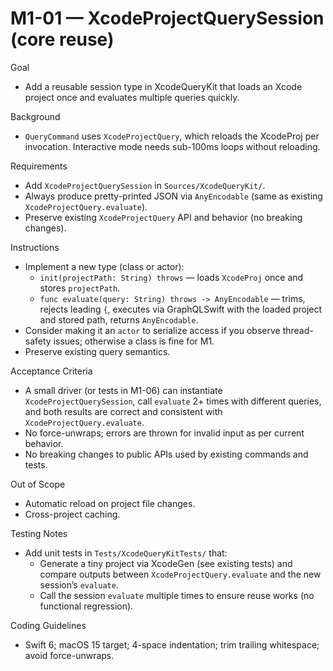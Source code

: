 # M1-01 — XcodeProjectQuerySession (core reuse)

Goal
- Add a reusable session type in XcodeQueryKit that loads an Xcode project once and evaluates multiple queries quickly.

Background
- `QueryCommand` uses `XcodeProjectQuery`, which reloads the XcodeProj per invocation. Interactive mode needs sub-100ms loops without reloading.

Requirements
- Add `XcodeProjectQuerySession` in `Sources/XcodeQueryKit/`.
- Always produce pretty-printed JSON via `AnyEncodable` (same as existing `XcodeProjectQuery.evaluate`).
- Preserve existing `XcodeProjectQuery` API and behavior (no breaking changes).

Instructions
- Implement a new type (class or actor):
  - `init(projectPath: String) throws` — loads `XcodeProj` once and stores `projectPath`.
  - `func evaluate(query: String) throws -> AnyEncodable` — trims, rejects leading `{`, executes via GraphQLSwift with the loaded project and stored path, returns `AnyEncodable`.
- Consider making it an `actor` to serialize access if you observe thread-safety issues; otherwise a class is fine for M1.
- Preserve existing query semantics.

Acceptance Criteria
- A small driver (or tests in M1-06) can instantiate `XcodeProjectQuerySession`, call `evaluate` 2+ times with different queries, and both results are correct and consistent with `XcodeProjectQuery.evaluate`.
- No force-unwraps; errors are thrown for invalid input as per current behavior.
- No breaking changes to public APIs used by existing commands and tests.

Out of Scope
- Automatic reload on project file changes.
- Cross-project caching.

Testing Notes
- Add unit tests in `Tests/XcodeQueryKitTests/` that:
  - Generate a tiny project via XcodeGen (see existing tests) and compare outputs between `XcodeProjectQuery.evaluate` and the new session’s `evaluate`.
  - Call the session `evaluate` multiple times to ensure reuse works (no functional regression).

Coding Guidelines
- Swift 6; macOS 15 target; 4-space indentation; trim trailing whitespace; avoid force-unwraps.
